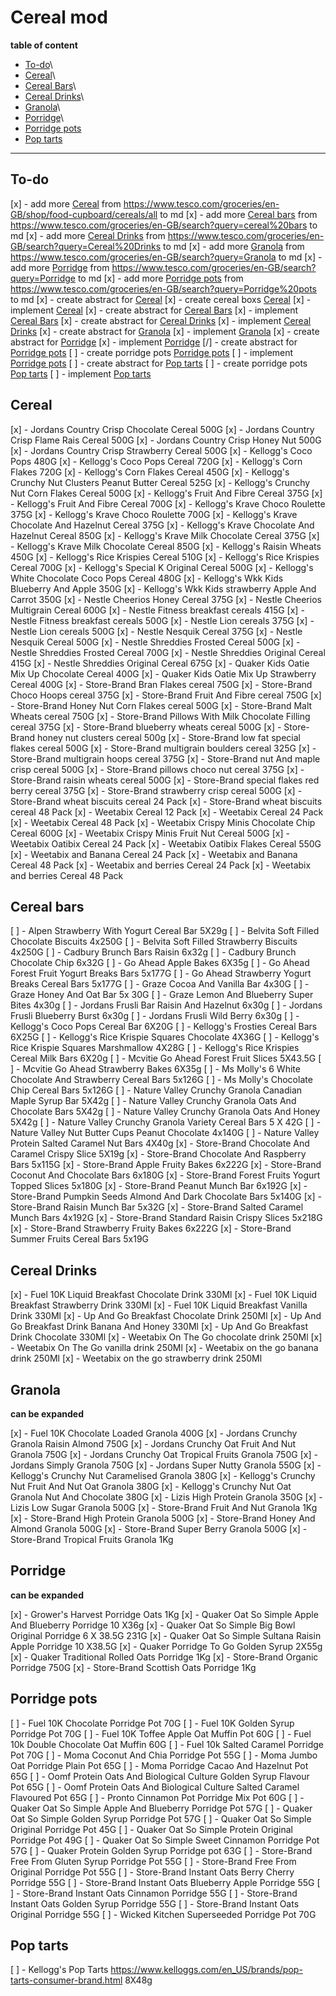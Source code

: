 # Cereal mod


**table of content**

* [To-do](#to-do)\
* [Cereal](#cereal)\
* [Cereal Bars](#cereal_bars)\
* [Cereal Drinks](#cereal_drinks)\
* [Granola](#granola)\
* [Porridge](#porridge)\
* [Porridge pots](#porridge_pots)
* [Pop tarts](#pop_tarts)


---

## To-do


  [x] - add more [Cereal](#cereal) from https://www.tesco.com/groceries/en-GB/shop/food-cupboard/cereals/all to md
  [x] - add more [Cereal bars](#cereal_bars) from https://www.tesco.com/groceries/en-GB/search?query=cereal%20bars to md
  [x] - add more [Cereal Drinks](#cereal_drinks) from https://www.tesco.com/groceries/en-GB/search?query=Cereal%20Drinks to md
  [x] - add more [Granola](#granola) from https://www.tesco.com/groceries/en-GB/search?query=Granola to md
  [x] - add more [Porridge](#Porridge) from https://www.tesco.com/groceries/en-GB/search?query=Porridge to md
  [x] - add more [Porridge pots](#Porridge_pots) from https://www.tesco.com/groceries/en-GB/search?query=Porridge%20pots to md
  [x] - create abstract for [Cereal](#cereal)
  [x] - create cereal boxs [Cereal](#cereal)
  [x] - implement [Cereal](#cereal)
  [x] - create abstract for [Cereal Bars](#cereal_bars)
  [x] - implement [Cereal Bars](#cereal_bars)
  [x] - create abstract for [Cereal Drinks](#drinks)
  [x] - implement [Cereal Drinks](#drinks)
  [x] - create abstract for [Granola](#granola)
  [x] - implement [Granola](#granola)
  [x] - create abstract for [Porridge](#porridge)
  [x] - implement [Porridge](#porridge)
  [/] - create abstract for [Porridge pots](#porridge_pots)
  [ ] - create porridge pots [Porridge pots](#porridge_pots)
  [ ] - implement [Porridge pots](#porridge_pots)
  [ ] - create abstract for [Pop tarts](#pop_tarts)
  [ ] - create porridge pots [Pop tarts](#pop_tarts)
  [ ] - implement [Pop tarts](#pop_tarts)

## Cereal


[x] - Jordans Country Crisp Chocolate Cereal 500G
[x] - Jordans Country Crisp Flame Rais Cereal 500G
[x] - Jordans Country Crisp Honey Nut 500G
[x] - Jordans Country Crisp Strawberry Cereal 500G
[x] - Kellogg's Coco Pops 480G
[x] - Kellogg's Coco Pops Cereal 720G
[x] - Kellogg's Corn Flakes 720G
[x] - Kellogg's Corn Flakes Cereal 450G
[x] - Kellogg's Crunchy Nut Clusters Peanut Butter Cereal 525G
[x] - Kellogg's Crunchy Nut Corn Flakes Cereal 500G
[x] - Kellogg's Fruit And Fibre Cereal 375G
[x] - Kellogg's Fruit And Fibre Cereal 700G
[x] - Kellogg's Krave Choco Roulette 375G
[x] - Kellogg's Krave Choco Roulette 700G
[x] - Kellogg's Krave Chocolate And Hazelnut Cereal 375G
[x] - Kellogg's Krave Chocolate And Hazelnut Cereal 850G
[x] - Kellogg's Krave Milk Chocolate Cereal 375G
[x] - Kellogg's Krave Milk Chocolate Cereal 850G
[x] - Kellogg's Raisin Wheats 450G
[x] - Kellogg's Rice Krispies Cereal 510G
[x] - Kellogg's Rice Krispies Cereal 700G
[x] - Kellogg's Special K Original Cereal 500G
[x] - Kellogg's White Chocolate Coco Pops Cereal 480G
[x] - Kellogg's Wkk Kids Blueberry And Apple 350G
[x] - Kellogg's Wkk Kids strawberry Apple And Carrot 350G
[x] - Nestle Cheerios Honey Cereal 375G
[x] - Nestle Cheerios Multigrain Cereal 600G
[x] - Nestle Fitness breakfast cereals 415G
[x] - Nestle Fitness breakfast cereals 500G
[x] - Nestle Lion cereals 375G
[x] - Nestle Lion cereals 500G
[x] - Nestle Nesquik Cereal 375G
[x] - Nestle Nesquik Cereal 500G
[x] - Nestle Shreddies Frosted Cereal 500G
[x] - Nestle Shreddies Frosted Cereal 700G
[x] - Nestle Shreddies Original Cereal 415G
[x] - Nestle Shreddies Original Cereal 675G
[x] - Quaker Kids Oatie Mix Up Chocolate Cereal 400G
[x] - Quaker Kids Oatie Mix Up Strawberry Cereal 400G
[x] - Store-Brand Bran Flakes cereal 750G
[x] - Store-Brand Choco Hoops cereal 375G
[x] - Store-Brand Fruit And Fibre cereal 750G
[x] - Store-Brand Honey Nut Corn Flakes cereal 500G
[x] - Store-Brand Malt Wheats cereal 750G
[x] - Store-Brand Pillows With Milk Chocolate Filling cereal 375G
[x] - Store-Brand blueberry wheats cereal 500G
[x] - Store-Brand honey nut clusters cereal 500g
[x] - Store-Brand low fat special flakes cereal 500G
[x] - Store-Brand multigrain boulders cereal 325G
[x] - Store-Brand multigrain hoops cereal 375G
[x] - Store-Brand nut And maple crisp cereal 500G
[x] - Store-Brand pillows choco nut cereal 375G
[x] - Store-Brand raisin wheats cereal 500G
[x] - Store-Brand special flakes red berry cereal 375G
[x] - Store-Brand strawberry crisp cereal 500G
[x] - Store-Brand wheat biscuits cereal 24 Pack
[x] - Store-Brand wheat biscuits cereal 48 Pack
[x] - Weetabix Cereal 12 Pack
[x] - Weetabix Cereal 24 Pack
[x] - Weetabix Cereal 48 Pack
[x] - Weetabix Crispy Minis Chocolate Chip Cereal 600G
[x] - Weetabix Crispy Minis Fruit Nut Cereal 500G
[x] - Weetabix Oatibix Cereal 24 Pack
[x] - Weetabix Oatibix Flakes Cereal 550G
[x] - Weetabix and Banana Cereal 24 Pack
[x] - Weetabix and Banana Cereal 48 Pack
[x] - Weetabix and berries Cereal 24 Pack
[x] - Weetabix and berries Cereal 48 Pack


## Cereal bars


[ ] - Alpen Strawberry With Yogurt Cereal Bar 5X29g
[ ] - Belvita Soft Filled Chocolate Biscuits 4x250G
[ ] - Belvita Soft Filled Strawberry Biscuits 4x250G
[ ] - Cadbury Brunch Bars Raisin 6x32g
[ ] - Cadbury Brunch Chocolate Chip 6x32G
[ ] - Go Ahead Apple Bakes 6X35g
[ ] - Go Ahead Forest Fruit Yogurt Breaks Bars 5x177G
[ ] - Go Ahead Strawberry Yogurt Breaks Cereal Bars 5x177G
[ ] - Graze Cocoa And Vanilla Bar 4x30G
[ ] - Graze Honey And Oat Bar 5x 30G
[ ] - Graze Lemon And Blueberry Super Bites 4x30g
[ ] - Jordans Frusli Bar Raisin And Hazelnut 6x30g
[ ] - Jordans Frusli Blueberry Burst 6x30g
[ ] - Jordans Frusli Wild Berry 6x30g
[ ] - Kellogg's Coco Pops Cereal Bar 6X20G
[ ] - Kellogg's Frosties Cereal Bars 6X25G
[ ] - Kellogg's Rice Krispie Squares Chocolate 4X36G
[ ] - Kellogg's Rice Krispie Squares Marshmallow 4X28G
[ ] - Kellogg's Rice Krispies Cereal Milk Bars 6X20g
[ ] - Mcvitie Go Ahead Forest Fruit Slices 5X43.5G
[ ] - Mcvitie Go Ahead Strawberry Bakes 6X35g
[ ] - Ms Molly's 6 White Chocolate And Strawberry Cereal Bars 5x126G
[ ] - Ms Molly's Chocolate Chip Cereal Bars 5x126G
[ ] - Nature Valley Crunchy Granola Canadian Maple Syrup Bar 5X42g
[ ] - Nature Valley Crunchy Granola Oats And Chocolate Bars 5X42g
[ ] - Nature Valley Crunchy Granola Oats And Honey 5X42g
[ ] - Nature Valley Crunchy Granola Variety Cereal Bars 5 X 42G
[ ] - Nature Valley Nut Butter Cups Peanut Chocolate 4x140G
[ ] - Nature Valley Protein Salted Caramel Nut Bars 4X40g
[x] - Store-Brand Chocolate And Caramel Crispy Slice 5X19g
[x] - Store-Brand Chocolate And Raspberry Bars 5x115G
[x] - Store-Brand Apple Fruity Bakes 6x222G
[x] - Store-Brand Coconut And Chocolate Bars 6x180G
[x] - Store-Brand Forest Fruits Yogurt Topped Slices 5x180G
[x] - Store-Brand Peanut Munch Bar 6x192G
[x] - Store-Brand Pumpkin Seeds Almond And Dark Chocolate Bars 5x140G
[x] - Store-Brand Raisin Munch Bar 5x32G
[x] - Store-Brand Salted Caramel Munch Bars 4x192G
[x] - Store-Brand Standard Raisin Crispy Slices 5x218G
[x] - Store-Brand Strawberry Fruity Bakes 6x222G
[x] - Store-Brand Summer Fruits Cereal Bars 5x19G


## Cereal Drinks


[x] - Fuel 10K Liquid Breakfast Chocolate Drink 330Ml
[x] - Fuel 10K Liquid Breakfast Strawberry Drink 330Ml
[x] - Fuel 10K Liquid Breakfast Vanilla Drink 330Ml
[x] - Up And Go Breakfast Chocolate Drink 250Ml
[x] - Up And Go Breakfast Drink Banana And Honey 330Ml
[x] - Up And Go Breakfast Drink Chocolate 330Ml
[x] - Weetabix On The Go chocolate drink 250Ml
[x] - Weetabix On The Go vanilla drink 250Ml
[x] - Weetabix on the go banana drink 250Ml
[x] - Weetabix on the go strawberry drink 250Ml



## Granola
**can be expanded**


[x] - Fuel 10K Chocolate Loaded Granola 400G
[x] - Jordans Crunchy Granola Raisin Almond 750G
[x] - Jordans Crunchy Oat Fruit And Nut Granola 750G
[x] - Jordans Crunchy Oat Tropical Fruits Granola 750G
[x] - Jordans Simply Granola 750G
[x] - Jordans Super Nutty Granola 550G
[x] - Kellogg's Crunchy Nut Caramelised Granola 380G
[x] - Kellogg's Crunchy Nut Fruit And Nut Oat Granola 380G
[x] - Kellogg's Crunchy Nut Oat Granola Nut And Chocolate 380G
[x] - Lizis High Protein Granola 350G
[x] - Lizis Low Sugar Granola 500G
[x] - Store-Brand Fruit And Nut Granola 1Kg
[x] - Store-Brand High Protein Granola 500G
[x] - Store-Brand Honey And Almond Granola 500G
[x] - Store-Brand Super Berry Granola 500G
[x] - Store-Brand Tropical Fruits Granola 1Kg

## Porridge
**can be expanded**


[x] - Grower's Harvest Porridge Oats 1Kg
[x] - Quaker Oat So Simple Apple And Blueberry Porridge 10 X36g
[x] - Quaker Oat So Simple Big Bowl Original Porridge 6 X 38.5G 231G
[x] - Quaker Oat So Simple Sultana Raisin Apple Porridge 10 X38.5G
[x] - Quaker Porridge To Go Golden Syrup 2X55g
[x] - Quaker Traditional Rolled Oats Porridge 1Kg
[x] - Store-Brand Organic Porridge 750G
[x] - Store-Brand Scottish Oats Porridge 1Kg


## Porridge pots


[ ] - Fuel 10K Chocolate Porridge Pot 70G
[ ] - Fuel 10K Golden Syrup Porridge Pot 70G
[ ] - Fuel 10K Toffee Apple Oat Muffin Pot 60G
[ ] - Fuel 10k Double Chocolate Oat Muffin 60G
[ ] - Fuel 10k Salted Caramel Porridge Pot 70G
[ ] - Moma Coconut And Chia Porridge Pot 55G
[ ] - Moma Jumbo Oat Porridge Plain Pot 65G
[ ] - Moma Porridge Cacao And Hazelnut Pot 65G
[ ] - Oomf Protein Oats And Biological Culture Golden Syrup Flavour Pot 65G
[ ] - Oomf Protein Oats And Biological Culture Salted Caramel Flavoured Pot 65G
[ ] - Pronto Cinnamon Pot Porridge Mix Pot 60G
[ ] - Quaker Oat So Simple Apple And Blueberry Porridge Pot 57G
[ ] - Quaker Oat So Simple Golden Syrup Porridge Pot 57G
[ ] - Quaker Oat So Simple Original Porridge Pot 45G
[ ] - Quaker Oat So Simple Protein Original Porridge Pot 49G
[ ] - Quaker Oat So Simple Sweet Cinnamon Porridge Pot 57G
[ ] - Quaker Protein Golden Syrup Porridge pot 63G
[ ] - Store-Brand Free From Gluten Syrup Porridge Pot 55G
[ ] - Store-Brand Free From Original Porridge Pot 55G
[ ] - Store-Brand Instant Oats Berry Cherry Porridge 55G
[ ] - Store-Brand Instant Oats Blueberry Apple Porridge 55G
[ ] - Store-Brand Instant Oats Cinnamon Porridge 55G
[ ] - Store-Brand Instant Oats Golden Syrup Porridge 55G
[ ] - Store-Brand Instant Oats Original Porridge 55G
[ ] - Wicked Kitchen Superseeded Porridge Pot 70G


## Pop tarts

[ ] - Kellogg's Pop Tarts https://www.kelloggs.com/en_US/brands/pop-tarts-consumer-brand.html 8X48g
